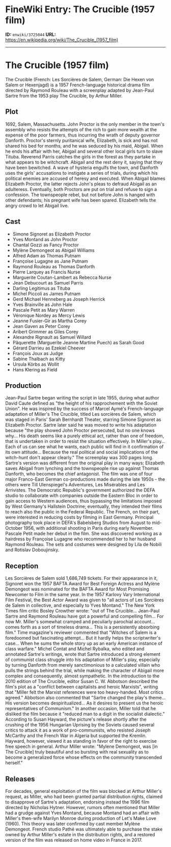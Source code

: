 # FineWiki Entry: The Crucible (1957 film)

**ID:** `enwiki/3725044`
**URL:** <https://en.wikipedia.org/wiki/The_Crucible_(1957_film)>

--- 

# The Crucible (1957 film)
The Crucible (French: Les Sorcières de Salem, German: Die Hexen von Salem or Hexenjagd) is a 1957 French-language historical drama film directed by Raymond Rouleau with a screenplay adapted by Jean-Paul Sartre from the 1953 play The Crucible, by Arthur Miller.

## Plot
1692, Salem, Massachusetts. John Proctor is the only member in the town's assembly who resists the attempts of the rich to gain more wealth at the expense of the poor farmers, thus incurring the wrath of deputy governor Danforth. Proctor's sternly puritanical wife, Elizabeth, is sick and has not shared his bed for months, and he was seduced by his maid, Abigail. When he ends his affair with her, Abigail and several other local girls turn to slave Tituba. Reverend Parris catches the girls in the forest as they partake in what appears to be witchcraft. Abigail and the rest deny it, saying that they have been bewitched. A wave of hysteria engulfs the town, and Danforth uses the girls' accusations to instigate a series of trials, during which his political enemies are accused of heresy and executed. When Abigail blames Elizabeth Proctor, the latter rejects John's pleas to defraud Abigail as an adulteress. Eventually, both Proctors are put on trial and refuse to sign a confession. The townspeople rebel, but not before John is hanged with other defendants; his pregnant wife has been spared. Elizabeth tells the angry crowd to let Abigail live.

## Cast
- Simone Signoret as Elizabeth Proctor
- Yves Montand as John Proctor
- Chantal Gozzi as Fancy Proctor
- Mylène Demongeot as Abigail Williams
- Alfred Adam as Thomas Putnam
- Françoise Lugagne as Jane Putnam
- Raymond Rouleau as Thomas Danforth
- Pierre Larquey as Francis Nurse
- Marguerite Coutan-Lambert as Rebecca Nurse
- Jean Debucourt as Samuel Parris
- Darling Legitimus as Tituba
- Michel Piccoli as James Putnam
- Gerd Michael Henneberg as Joseph Herrick
- Yves Brainville as John Hale
- Pascale Petit as Mary Warren
- Véronique Nordey as Mercy Lewis
- Jeanne Fusier-Gir as Martha Corey
- Jean Gaven as Peter Corey
- Aribert Grimmer as Giles Corey
- Alexandre Rignault as Samuel Willard
- Pâquerette (Marguerite Jeanne Martine Puech) as Sarah Good
- Gérard Darrieu as Ezekiel Cheever
- François Joux as Judge
- Sabine Thalbach as Kitty
- Ursula Körbs as Wollit
- Hans Klering as Field


## Production
Jean-Paul Sartre began writing the script in late 1955, during what author David Caute defined as "the height of his rapprochement with the Soviet Union". He was inspired by the success of Marcel Aymé's French-language adaptation of Miller's The Crucible, titled Les sorcières de Salem, which was staged in Paris' Sarah Bernhardt Theater, starring Simone Signoret as Elizabeth Proctor. Sartre later said he was moved to write his adaptation because "the play showed John Proctor persecuted, but no one knows why... His death seems like a purely ethical act, rather than one of freedom, that is undertaken in order to resist the situation effectively. In Miller's play... Each of us can see what he wants, each public will find in it confirmation of its own attitude... Because the real political and social implications of the witch-hunt don't appear clearly." The screenplay was 300 pages long. Sartre's version was different from the original play in many ways; Elizabeth saves Abigail from lynching and the townspeople rise up against Thomas Danforth, who becomes the chief antagonist.
The film was one of four major Franco-East German co-productions made during the late 1950s - the others were Till Ulenspiegel's Adventures, Les Misérables and Les Arrivistes. The Democratic Republic's government authorized the DEFA studio to collaborate with companies outside the Eastern Bloc in order to gain access to Western audiences, thus bypassing the limitations imposed by West Germany's Hallstein Doctrine; eventually, they intended their films to reach also the public in the Federal Republic. The French, on their part, were interested in reducing costs by filming in East Germany. Principal photography took place in DEFA's Babelsberg Studios from August to mid-October 1956, with additional shooting in Paris during early November.
Pascale Petit made her debut in the film. She was discovered working as a hairdress by Françoise Lugagne who recommended her to her husband Raymond Rouleau.
The sets and costumes were designed by Lila de Nobili and Rotislav Doboujinsky.

## Reception
Les Sorcières de Salem sold 1,686,749 tickets. For their appearance in it, Signoret won the 1957 BAFTA Award for Best Foreign Actress and Mylène Demongeot was nominated for the BAFTA Award for Most Promising Newcomer to Film in the same year. In the 1957 Karlovy Vary International Film Festival, the Best Actor Award was given to "all actors of Les Sorcières de Salem in collective, and especially to Yves Montand."
The New York Times film critic Bosley Crowther wrote: "out of The Crucible... Jean-Paul Sartre and Raymond Rouleau have got a powerful and compelling film... For now Mr. Miller's somewhat cramped and peculiarly parochial account... comes forth as a sort of timeless drama... This is a persistently absorbing film." Time magazine's reviewer commented that "Witches of Salem is a foredoomed but fascinating attempt... But it hardly helps the scriptwriter's case... When he sums the whole story up as an early American instance of class warfare."
Michel Contat and Michel Rybalka, who edited and annotated Sartre's writings, wrote that Sartre introduced a strong element of communist class struggle into his adaptation of Miller's play, especially by turning Danforth from merely sanctimonious to a calculated villain who pulls the strings behind the trial, while making the character of Abigail more complex and consequently, almost sympathetic. In the introduction to the 2010 edition of The Crucible, editor Susan C. W. Abbotson described the film's plot as a "conflict between capitalists and heroic Marxists", writing that "Miller felt the Marxist references were too heavy-handed. Most critics agreed." Abbotson also commented that "Sartre changed the play's theme... His version becomes despiritualized... As it desires to present us the heroic representatives of Communism." In another occasion, Miller told that he disliked the film because it "reduced man to a digit in the socialist dialectic."
According to Susan Hayward, the picture's release shortly after the crushing of the 1956 Hungarian Uprising by the Soviets caused several critics to attack it as a work of pro-communists, who resisted Joseph McCarthy and the French War in Algeria but supported the Kremlin. Hayward, however, viewed it as standing in favor of the right to exercise free speech in general.
Arthur Miller wrote: "Mylene Demongeot, was [in The Crucible] truly beautiful and so bursting with real sexuality as to become a generalized force whose effects on the community transcended herself."

## Releases
For decades, general exploitation of the film was blocked at Arthur Miller's request, as Miller, who had been granted partial distribution rights, claimed to disapprove of Sartre's adaptation, endorsing instead the 1996 film directed by Nicholas Hytner. However, rumors often mentioned that Miller had a grudge against Yves Montand, because Montand had an affair with Miller's then-wife Marilyn Monroe during production of Let's Make Love (1960). This theory was later confirmed by cast member Mylène Demongeot. French studio Pathé was ultimately able to purchase the stake owned by Arthur Miller's estate in the distribution rights, and a restored version of the film was released on home video in France in 2017.
